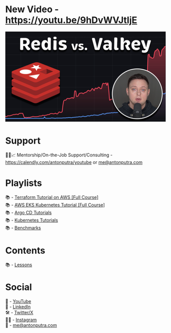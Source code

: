 # New Video - https://youtu.be/9hDvWVJtljE

[<img src="assets/258.png?raw=true">](https://youtu.be/9hDvWVJtljE)

# Support

👨‍💼📈 Mentorship/On-the-Job Support/Consulting - https://calendly.com/antonputra/youtube or me@antonputra.com

# Playlists

📚 - [Terraform Tutorial on AWS [Full Course]](https://www.youtube.com/playlist?list=PLiMWaCMwGJXkGuVPyM2hTQumcaqnXEgHA)  
📚 - [AWS EKS Kubernetes Tutorial [Full Course]](https://www.youtube.com/playlist?list=PLiMWaCMwGJXnKY6XmeifEpjIfkWRo9v2l)  
📚 - [Argo CD Tutorials](https://www.youtube.com/playlist?list=PLiMWaCMwGJXkktZoHhmL6sbg7ELNjv9Xw)  
📚 - [Kubernetes Tutorials](https://www.youtube.com/playlist?list=PLiMWaCMwGJXnHmccp2xlBENZ1xr4FpjXF)  
📚 - [Benchmarks](https://www.youtube.com/playlist?list=PLiMWaCMwGJXmcDLvMQeORJ-j_jayKaLVn)

# Contents

📚 - [Lessons](docs/contents.md)

# Social

🎥 - [YouTube](https://www.youtube.com/c/AntonPutra)  
💼 - [LinkedIn](https://www.linkedin.com/in/anton-putra)  
🛠️ - [Twitter/X](https://x.com/antonvputra)  
🙋‍♂️ - [Instagram](https://www.instagram.com/aputrabay)  
📨 - me@antonputra.com
